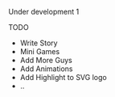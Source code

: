 Under development 1

TODO
* Write Story
* Mini Games
* Add More Guys
* Add Animations
* Add Highlight to SVG logo
* ..